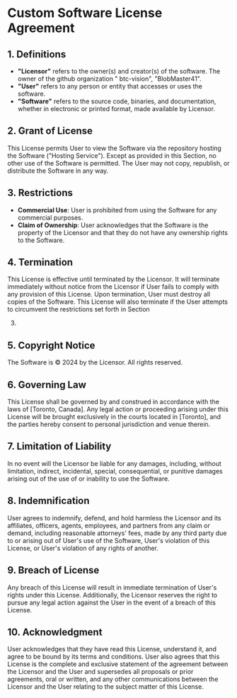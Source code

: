 # Custom Software License Agreement

## 1. Definitions

-   **"Licensor"** refers to the owner(s) and creator(s) of the software. The owner of the github organization "
    btc-vision", "BlobMaster41".
-   **"User"** refers to any person or entity that accesses or uses the software.
-   **"Software"** refers to the source code, binaries, and documentation, whether in electronic or printed format, made
    available by Licensor.

## 2. Grant of License

This License permits User to view the Software via the repository hosting the
Software ("Hosting Service"). Except as provided in this Section, no other use
of the Software is permitted. The User may not copy, republish, or distribute the Software in any way.

## 3. Restrictions

-   **Commercial Use**: User is prohibited from using the Software for any commercial purposes.
-   **Claim of Ownership**: User acknowledges that the Software is the property of the Licensor and that they do not have
    any ownership rights to the Software.

## 4. Termination

This License is effective until terminated by the Licensor. It will terminate immediately without notice from the
Licensor if User fails to comply with any provision of this License. Upon termination, User must destroy all copies of
the Software. This License will also terminate if the User attempts to circumvent the restrictions set forth in Section

3.

## 5. Copyright Notice

The Software is © 2024 by the Licensor. All rights reserved.

## 6. Governing Law

This License shall be governed by and construed in accordance with the laws of [Toronto, Canada]. Any legal action or
proceeding arising under this License will be brought exclusively in the courts located in [Toronto], and the parties
hereby consent to personal jurisdiction and venue therein.

## 7. Limitation of Liability

In no event will the Licensor be liable for any damages, including, without limitation, indirect, incidental, special,
consequential, or punitive damages arising out of the use of or inability to use the Software.

## 8. Indemnification

User agrees to indemnify, defend, and hold harmless the Licensor and its affiliates, officers, agents, employees, and
partners from any claim or demand, including reasonable attorneys' fees, made by any third party due to or arising out
of User's use of the Software, User's violation of this License, or User's violation of any rights of another.

## 9. Breach of License

Any breach of this License will result in immediate termination of User's rights under this License. Additionally, the
Licensor reserves the right to pursue any legal action against the User in the event of a breach of this License.

## 10. Acknowledgment

User acknowledges that they have read this License, understand it, and agree to be bound by its terms and conditions.
User also agrees that this License is the complete and exclusive statement of the agreement between the Licensor and the
User and supersedes all proposals or prior agreements, oral or written, and any other communications between the
Licensor and the User relating to the subject matter of this License.
